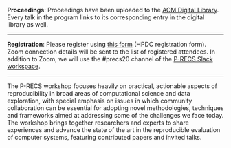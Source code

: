
**Proceedings**: Proceedings have been uploaded to the [ACM Digital 
Library][dl]. Every talk in the program links to its corresponding 
entry in the digital library as well.

[dl]: https://dl.acm.org/doi/proceedings/10.1145/3391800

----------

**Registration**: Please register using [this form][hpdcform] (HPDC 
registration form). Zoom connection details will be sent to the list 
of registered attendees. In addition to Zoom, we will use the #precs20 
channel of the [P-RECS Slack workspace][joinslack].

[hpdcform]: https://forms.gle/r2zpFWzz1Z2HnFAG8
[joinslack]: https://join.slack.com/t/p-recs/shared_invite/zt-dlwmr45g-flUnLfAJUbjiwks05Lc6AQ

------------

The P-RECS workshop focuses heavily on practical, actionable aspects 
of reproducibility in broad areas of computational science and data 
exploration, with special emphasis on issues in which community 
collaboration can be essential for adopting novel methodologies, 
techniques and frameworks aimed at addressing some of the challenges 
we face today. The workshop brings together researchers and experts to 
share experiences and advance the state of the art in the reproducible 
evaluation of computer systems, featuring contributed papers and 
invited talks.
